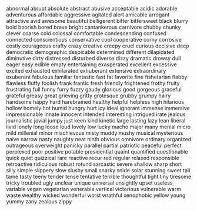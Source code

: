 abnormal
abrupt
absolute
abstract
abusive
acceptable
acidic
adorable
adventurous
affordable
aggressive
agitated
alert
amicable
arrogant
attractive
avid
awesome
beautiful
belligerent
bitter
bittersweet
black
blurry
bold
boorish
bored
brave
bright
cantankerous
carnivore
chubby
chunky
clever
coarse
cold
colossal
comfortable
condescending
confused
connected
conscientious
conservative
cool 
cooperative
corny
corrosive
costly
courageous
crafty
crazy
creative
creepy
cruel
curious
decisive
deep
democratic
demographic
despicable
determined
different
dilapidated
diminutive
dirty
distressed
disturbed
diverse
dizzy
dramatic
drowsy
dull
eager
easy
edible
empty
entertaining
exasperated
excellent
excessive
excited
exhausted
exhilarated
exhuberant
extensive
extraordinary
exuberant
fabulous
familiar
fantastic
fast
fat
favorite
fine
fishetarian
flabby
flawless
fluffy
foolish
frank
frantic
fresh
friendly
frightened
frothy
fruity
frustrating
full
funny
furry
fuzzy
gaudy
glorious
good
gorgeous
graceful
grateful
greasy
great 
grieving
gritty
grotesque
grubby
grumpy
hairy
handsome
happy
hard
harebrained
healthy
helpful
helpless
high
hilarious
hollow
homely
hot
humid
hungry
hurt
icy
ideal
ignorant
immense
immersive
impressionable
innate
innocent
intended
interesting
intrigued
irate
jealous
journalistic
jovial
jumpy
just
keen
kind
kinetic
large
lasting
lazy
lean
liberal
livid
lonely
long
loose
loud
lovely
low
lucky
macho
major
many
menial
micro
mild
millenial
minor
mischievous
misty
muddy
mushy
musical
mysterious
naive
narrow
nasty
naughty
neat
ninth
obvious
omnivore
ordinary
organized
outrageous
overweight
panicky
parallel
partial
patriotic
peaceful
perfect
perplexed
poor
positive
potable
presidential
quaint
quantified
questionable
quick
quiet
quizzical
rare
reactive
recur
red
regular
relaxed
responsible
retroactive
ridiculous
robust
rotund
sarcastic
severe
shallow
sharp
short
silly
simple
slippery
slow
slushy
small
snarky
snide
solar
stunning
sweet
tall
tame
tasty
teeny
tender
tense
tentative
terrible
thoughtful
tight
tiny
tiresome
tricky
troubled
ugly
unclear
unique
universal
unsightly
upset
useless
variable
vegan 
vegetarian
venerable
vertical
victorious
vulnerable
warm
waste
wealthy
wicked
wonderful
worst
wrathful
xenophobic
yellow
young
yummy
zany
zealous
zippy

